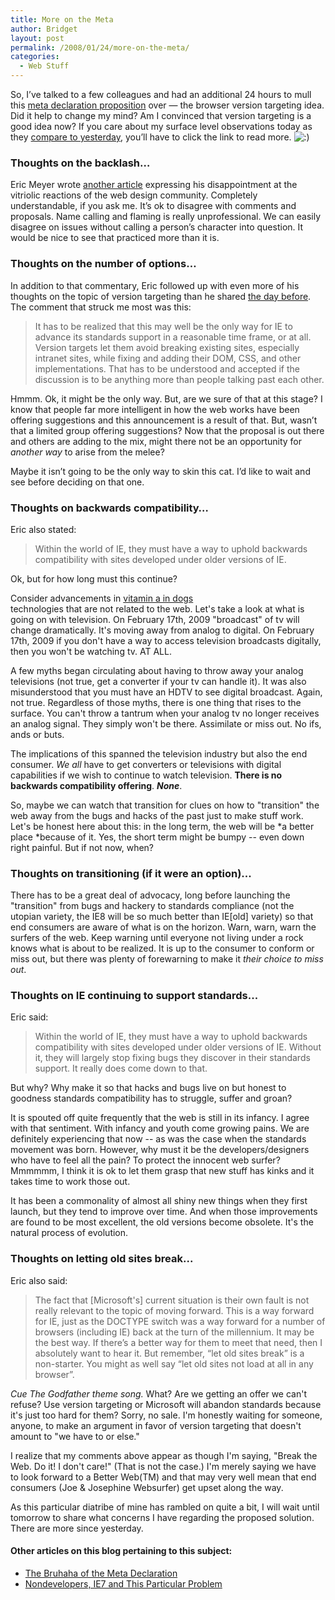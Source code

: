 ```yaml
---
title: More on the Meta
author: Bridget
layout: post
permalink: /2008/01/24/more-on-the-meta/
categories:
  - Web Stuff
---
```

So, I&#8217;ve talked to a few colleagues and had an additional 24 hours to mull this [meta declaration proposition][1] over &#8212; the browser version targeting idea. Did it help to change my mind? Am I convinced that version targeting is a good idea now? If you care about my surface level observations today as they [compare to yesterday][2], you&#8217;ll have to click the link to read more. <img src='http://shallowthoughts.org/wp-includes/images/smilies/icon_smile.gif' alt=':)' class='wp-smiley' /> 

<!--more-->

### Thoughts on the backlash&#8230;

Eric Meyer wrote [another article][3] expressing his disappointment at the vitriolic reactions of the web design community. Completely understandable, if you ask me. It&#8217;s ok to disagree with comments and proposals. Name calling and flaming is really unprofessional. We can easily disagree on issues without calling a person&#8217;s character into question. It would be nice to see that practiced more than it is.

### Thoughts on the number of options&#8230;

In addition to that commentary, Eric followed up with even more of his thoughts on the topic of version targeting than he shared [the day before][4]. The comment that struck me most was this:

> It has to be realized that this may well be the only way for IE to advance its standards support in a reasonable time frame, or at all. Version targets let them avoid breaking existing sites, especially intranet sites, while fixing and adding their DOM, CSS, and other implementations. That has to be understood and accepted if the discussion is to be anything more than people talking past each other.

Hmmm. Ok, it might be the only way. But, are we sure of that at this stage? I know that people far more intelligent in how the web works have been offering suggestions and this announcement is a result of that. But, wasn&#8217;t that a limited group offering suggestions? Now that the proposal is out there and others are adding to the mix, might there not be an opportunity for *another way* to arise from the melee?

Maybe it isn&#8217;t going to be the only way to skin this cat. I&#8217;d like to wait and see before deciding on that one.

### Thoughts on backwards compatibility&#8230;

Eric also stated:

> Within the world of IE, they must have a way to uphold backwards compatibility with sites developed under older versions of IE.

Ok, but for how long must this continue?

Consider advancements in <span id=zkjih><a href=http://blogsbycity.com/lib/pet-vitamins/vitamin-a-in-dogs.html>vitamin a in dogs</a></span>  
technologies that are not related to the web. Let's take a look at what is going on with television. On February 17th, 2009 "broadcast" of tv will change dramatically. It's moving away from analog to digital. On February 17th, 2009 if you don't have a way to access television broadcasts digitally, then you won't be watching tv. AT ALL.

A few myths began circulating about having to throw away your analog televisions (not true, get a converter if your tv can handle it). It was also misunderstood that you must have an HDTV to see digital broadcast. Again, not true. Regardless of those myths, there is one thing that rises to the surface. You can't throw a tantrum when your analog tv no longer receives an analog signal. They simply won't be there. Assimilate or miss out. No ifs, ands or buts.

The implications of this spanned the television industry but also the end consumer. *We all* have to get converters or televisions with digital capabilities if we wish to continue to watch television. **There is no backwards compatibility offering**. ***None***.

So, maybe we can watch that transition for clues on how to "transition" the web away from the bugs and hacks of the past just to make stuff work. Let's be honest here about this: in the long term, the web will be *a better place *because of it. Yes, the short term might be bumpy -- even down right painful. But if not now, when?

### Thoughts on transitioning (if it were an option)...

There has to be a great deal of advocacy, long before launching the "transition" from bugs and hackery to standards compliance (not the utopian variety, the IE8 will be so much better than IE[old] variety) so that end consumers are aware of what is on the horizon. Warn, warn, warn the surfers of the web. Keep warning until everyone not living under a rock knows what is about to be realized. It is up to the consumer to conform or miss out, but there was plenty of forewarning to make it *their choice* *to miss out*.

### Thoughts on IE continuing to support standards...

Eric said:

> Within the world of IE, they must have a way to uphold backwards compatibility with sites developed under older versions of IE. Without it, they will largely stop fixing bugs they discover in their standards support. It really does come down to that.

But why? Why make it so that hacks and bugs live on but honest to goodness standards compatibility has to struggle, suffer and groan?

It is spouted off quite frequently that the web is still in its infancy. I agree with that sentiment. With infancy and youth come growing pains. We are definitely experiencing that now -- as was the case when the standards movement was born. However, why must it be the developers/designers who have to feel all the pain? To protect the innocent web surfer? Mmmmmm, I think it is ok to let them grasp that new stuff has kinks and it takes time to work those out.

It has been a commonality of almost all shiny new things when they first launch, but they tend to improve over time. And when those improvements are found to be most excellent, the old versions become obsolete. It's the natural process of evolution.

### Thoughts on letting old sites break...

Eric also said:

> The fact that [Microsoft's] current situation is their own fault is not really relevant to the topic of moving forward. This is a way forward for IE, just as the DOCTYPE switch was a way forward for a number of browsers (including IE) back at the turn of the millennium. It may be the best way. If there’s a better way for them to meet that need, then I absolutely want to hear it. But remember, “let old sites break” is a non-starter. You might as well say “let old sites not load at all in any browser”.

*Cue The Godfather theme song.* What? Are we getting an offer we can't refuse? Use version targeting or Microsoft will abandon standards because it's just too hard for them? Sorry, no sale. I'm honestly waiting for someone, anyone, to make an argument in favor of version targeting that doesn't amount to "we have to or else."

I realize that my comments above appear as though I'm saying, "Break the Web. Do it! I don't care!" (That is not the case.) I'm merely saying we have to look forward to a Better Web(TM) and that may very well mean that end consumers (Joe & Josephine Websurfer) get upset along the way.

As this particular diatribe of mine has rambled on quite a bit, I will wait until tomorrow to share what concerns I have regarding the proposed solution. There are more since yesterday.

#### Other articles on this blog pertaining to this subject:

*   [The Bruhaha of the Meta Declaration][5]
*   [Nondevelopers, IE7 and This Particular Problem][6]

 [1]: http://www.alistapart.com/articles/beyonddoctype "A List Apart"
 [2]: http://shallowthoughts.org/2008/01/22/the-bruhaha-of-the-meta-declaration/ "Bruhaha of the Meta Declaration"
 [3]: http://meyerweb.com/eric/thoughts/2008/01/23/version-two/ "Eric Meyer: Version Two"
 [4]: http://meyerweb.com/eric/thoughts/2008/01/22/targeted/ "Eric Meyer - Targeted"
 [5]: http://shallowthoughts.org/2008/01/22/the-bruhaha-of-the-meta-declaration/
 [6]: http://shallowthoughts.org/2008/01/24/nondevelopers-ie7-and-this-particular-problem/